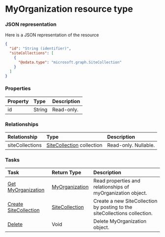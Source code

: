 # MyOrganization resource type



### JSON representation

Here is a JSON representation of the resource

<!-- {
  "blockType": "resource",
  "optionalProperties": [
    "siteCollections"
  ],
  "@odata.type": "microsoft.graph.MyOrganization"
}-->

```json
{
  "id": "String (identifier)",
  "siteCollections": [
    {
      "@odata.type": "microsoft.graph.SiteCollection"
    }
  ]
}

```
### Properties
| Property	   | Type	|Description|
|:---------------|:--------|:----------|
|id|String| Read-only.|

### Relationships
| Relationship | Type	|Description|
|:---------------|:--------|:----------|
|siteCollections|[SiteCollection](sitecollection.md) collection| Read-only. Nullable.|

### Tasks

| Task		   | Return Type	|Description|
|:---------------|:--------|:----------|
|[Get MyOrganization](../api/myorganization_get.md) | [MyOrganization](myorganization.md) |Read properties and relationships of myOrganization object.|
|[Create SiteCollection](../api/myorganization_post_sitecollections.md) |[SiteCollection](sitecollection.md)| Create a new SiteCollection by posting to the siteCollections collection.|
|[Delete](../api/myorganization_delete.md) | Void	|Delete MyOrganization object. |

<!-- uuid: efe8f094-a1ae-4ba9-89d5-68e445b00cbc
2015-10-16 09:51:11 UTC -->
<!-- {
  "type": "#page.annotation",
  "description": "MyOrganization resource",
  "keywords": "",
  "section": "documentation",
  "tocPath": ""
}-->